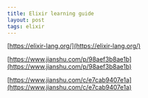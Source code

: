 ```yaml
---
title: Elixir learning guide
layout: post
tags: elixir
---
```


[https://elixir-lang.org/](https://elixir-lang.org/)

[https://www.jianshu.com/p/98aef3b8ae1b](https://www.jianshu.com/p/98aef3b8ae1b)

[https://www.jianshu.com/c/e7cab9407e1a](https://www.jianshu.com/c/e7cab9407e1a)